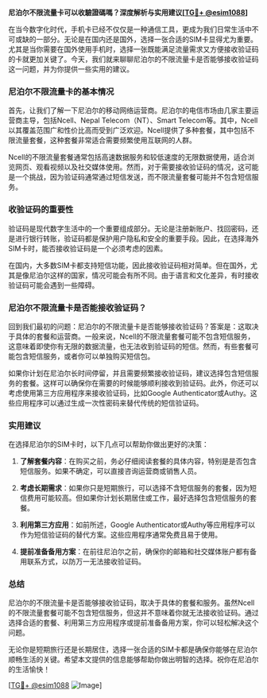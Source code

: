 **尼泊尔不限流量卡可以收驗證碼嗎？深度解析与实用建议[[TG💪+ @esim1088](https://t.me/s/esim1088)]**

在当今数字化时代，手机卡已经不仅仅是一种通信工具，更成为我们日常生活中不可或缺的一部分。无论是在国内还是国外，选择一张合适的SIM卡显得尤为重要。尤其是当你需要在国外使用手机时，选择一张既能满足流量需求又方便接收验证码的卡就更加关键了。今天，我们就来聊聊尼泊尔的不限流量卡是否能够接收验证码这一问题，并为你提供一些实用的建议。

### 尼泊尔不限流量卡的基本情况

首先，让我们了解一下尼泊尔的移动网络运营商。尼泊尔的电信市场由几家主要运营商主导，包括Ncell、Nepal Telecom（NT）、Smart Telecom等。其中，Ncell以其覆盖范围广和性价比高而受到广泛欢迎。Ncell提供了多种套餐，其中包括不限流量套餐，这种套餐非常适合需要频繁使用互联网的人群。

Ncell的不限流量套餐通常包括高速数据服务和较低速度的无限数据使用，适合浏览网页、观看视频以及社交媒体使用。然而，对于需要接收验证码的情况，这可能是一个挑战，因为验证码通常通过短信发送，而不限流量套餐可能并不包含短信服务。

### 收验证码的重要性

验证码是现代数字生活中的一个重要组成部分。无论是注册新账户、找回密码，还是进行银行转账，验证码都是保护用户隐私和安全的重要手段。因此，在选择海外SIM卡时，能否接收验证码是一个必须考虑的因素。

在国内，大多数SIM卡都支持短信功能，因此接收验证码相对简单。但在国外，尤其是像尼泊尔这样的国家，情况可能会有所不同。由于语言和文化差异，有时接收验证码可能会遇到一些障碍。

### 尼泊尔不限流量卡是否能接收验证码？

回到我们最初的问题：尼泊尔的不限流量卡是否能够接收验证码？答案是：这取决于具体的套餐和运营商。一般来说，Ncell的不限流量套餐可能不包含短信服务，这意味着即使你有无限的数据流量，也无法收到验证码的短信。然而，有些套餐可能包含短信服务，或者你可以单独购买短信包。

如果你计划在尼泊尔长时间停留，并且需要频繁接收验证码，建议选择包含短信服务的套餐。这样可以确保你在需要的时候能够顺利接收到验证码。此外，你还可以考虑使用第三方应用程序来接收验证码，比如Google Authenticator或Authy。这些应用程序可以通过生成一次性密码来替代传统的短信验证码。

### 实用建议

在选择尼泊尔的SIM卡时，以下几点可以帮助你做出更好的决策：

1. **了解套餐内容**：在购买之前，务必仔细阅读套餐的具体内容，特别是是否包含短信服务。如果不确定，可以直接咨询运营商或销售人员。
   
2. **考虑长期需求**：如果你只是短期旅行，可以选择不含短信服务的套餐，因为短信费用可能较高。但如果你计划长期居住或工作，最好选择包含短信服务的套餐。

3. **利用第三方应用**：如前所述，Google Authenticator或Authy等应用程序可以作为短信验证码的替代方案。这些应用程序通常免费且易于使用。

4. **提前准备备用方案**：在前往尼泊尔之前，确保你的邮箱和社交媒体账户都有备用联系方式，以防万一无法接收验证码。

### 总结

尼泊尔的不限流量卡是否能够接收验证码，取决于具体的套餐和服务。虽然Ncell的不限流量套餐可能不包含短信服务，但这并不意味着你就无法接收验证码。通过选择合适的套餐、利用第三方应用程序或提前准备备用方案，你可以轻松解决这个问题。

无论你是短期旅行还是长期居住，选择一张合适的SIM卡都是确保你能够在尼泊尔顺畅生活的关键。希望本文提供的信息能够帮助你做出明智的选择。祝你在尼泊尔的生活愉快！

[[TG💪+ @esim1088](https://t.me/s/esim1088) ![Image](https://i.postimg.cc/4NQfJmqS/Snipaste-2025-05-13-00-14-12.png)]